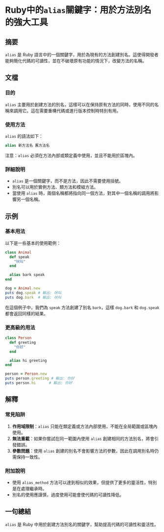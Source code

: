 <!--
Meta Description: # Ruby中的`alias`關鍵字：用於方法別名的強大工具 ## 摘要 `alias` 是 Ruby 語言中的一個關鍵字，用於為現有的方法創建別名。這使得開發者能夠簡化代碼的可讀性，並在不破壞原有功能的情況下，改變方法的名稱。 ## 文檔 ### 目的 `alias` 主要用於創建方法的別名，這樣...
Meta Keywords: alias, ruby, speak, dog, person
-->

# Ruby中的`alias`關鍵字：用於方法別名的強大工具

## 摘要
`alias` 是 Ruby 語言中的一個關鍵字，用於為現有的方法創建別名。這使得開發者能夠簡化代碼的可讀性，並在不破壞原有功能的情況下，改變方法的名稱。

## 文檔
### 目的
`alias` 主要用於創建方法的別名，這樣可以在保持原有方法的同時，使用不同的名稱來調用它。這在需要重構代碼或進行版本控制時特別有用。

### 使用方法
`alias` 的語法如下：

```ruby
alias 新方法名 舊方法名
```

注意：`alias` 必須在方法內部或類定義中使用，並且不能用於區塊內。

### 詳細說明
- `alias` 是一個關鍵字，而不是方法，因此不需要使用括號。
- 別名可以用於實例方法、類方法和模組方法。
- 當使用 `alias` 時，兩個名稱都將指向同一個方法，對其中一個名稱的調用將影響另一個名稱。

## 示例
### 基本用法
以下是一些基本的使用範例：

```ruby
class Animal
  def speak
    "吠叫"
  end

  alias bark speak
end

dog = Animal.new
puts dog.speak # 輸出: 吠叫
puts dog.bark  # 輸出: 吠叫
```

在這個例子中，我們為 `speak` 方法創建了別名 `bark`，這樣 `dog.bark` 和 `dog.speak` 都會返回同樣的結果。

### 更高級的用法
```ruby
class Person
  def greeting
    "你好"
  end

  alias hi greeting
end

person = Person.new
puts person.greeting # 輸出: 你好
puts person.hi      # 輸出: 你好
```

## 解釋
### 常見陷阱
1. **作用域限制**：`alias` 只能在類定義或方法內部使用，不能在全局範圍或區塊內使用。
2. **無法重載**：如果你嘗試在同一範圍內使用 `alias` 創建相同的方法別名，將會引發錯誤。
3. **參數問題**：使用 `alias` 創建的別名不會影響方法的參數，因此在調用別名時仍需保持一致性。

### 附加說明
- 使用 `alias_method` 方法可以達到相似的效果，但提供了更多的靈活性，特別是在處理繼承時。
- 別名的使用應謹慎，過度使用可能會使代碼的可讀性降低。

## 一句總結
`alias` 是 Ruby 中用於創建方法別名的關鍵字，幫助提高代碼的可讀性和靈活性。